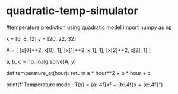 # quadratic-temp-simulator
#temperature prediction using quadratic model
import numpy as np


x = [6, 8, 12]
y = [20, 22, 32]


A = [
    [x[0]**2, x[0], 1],
    [x[1]**2, x[1], 1],
    [x[2]**2, x[2], 1]
]

a, b, c = np.linalg.solve(A, y)

def temperature_at(hour):
    return a * hour**2 + b * hour + c


print(f"Temperature model: T(x) = {a:.4f}x² + {b:.4f}x + {c:.4f}")


